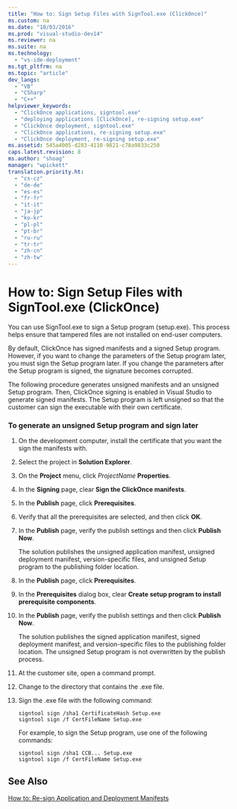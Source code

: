 ```yaml
---
title: "How to: Sign Setup Files with SignTool.exe (ClickOnce)"
ms.custom: na
ms.date: "10/03/2016"
ms.prod: "visual-studio-dev14"
ms.reviewer: na
ms.suite: na
ms.technology: 
  - "vs-ide-deployment"
ms.tgt_pltfrm: na
ms.topic: "article"
dev_langs: 
  - "VB"
  - "CSharp"
  - "C++"
helpviewer_keywords: 
  - "ClickOnce applications, signtool.exe"
  - "deploying applications [ClickOnce], re-signing setup.exe"
  - "ClickOnce deployment, signtool.exe"
  - "ClickOnce applications, re-signing setup.exe"
  - "ClickOnce deployment, re-signing setup.exe"
ms.assetid: 545a4005-d283-4110-9821-c78a9833c250
caps.latest.revision: 8
ms.author: "shoag"
manager: "wpickett"
translation.priority.ht: 
  - "cs-cz"
  - "de-de"
  - "es-es"
  - "fr-fr"
  - "it-it"
  - "ja-jp"
  - "ko-kr"
  - "pl-pl"
  - "pt-br"
  - "ru-ru"
  - "tr-tr"
  - "zh-cn"
  - "zh-tw"
---
```

# How to: Sign Setup Files with SignTool.exe (ClickOnce)
You can use SignTool.exe to sign a Setup program (setup.exe). This process helps ensure that tampered files are not installed on end-user computers.  
  
 By default, ClickOnce has signed manifests and a signed Setup program. However, if you want to change the parameters of the Setup program later, you must sign the Setup program later. If you change the parameters after the Setup program is signed, the signature becomes corrupted.  
  
 The following procedure generates unsigned manifests and an unsigned Setup program. Then, ClickOnce signing is enabled in Visual Studio to generate signed manifests. The Setup program is left unsigned so that the customer can sign the executable with their own certificate.  
  
### To generate an unsigned Setup program and sign later  
  
1.  On the development computer, install the certificate that you want the sign the manifests with.  
  
2.  Select the project in **Solution Explorer**.  
  
3.  On the **Project** menu, click *ProjectName* **Properties**.  
  
4.  In the **Signing** page, clear **Sign the ClickOnce manifests**.  
  
5.  In the **Publish** page, click **Prerequisites**.  
  
6.  Verify that all the prerequisites are selected, and then click **OK**.  
  
7.  In the **Publish** page, verify the publish settings and then click **Publish Now**.  
  
     The solution publishes the unsigned application manifest, unsigned deployment manifest, version-specific files, and unsigned Setup program to the publishing folder location.  
  
8.  In the **Publish** page, click **Prerequisites**.  
  
9. In the **Prerequisites** dialog box, clear **Create setup program to install prerequisite components**.  
  
10. In the **Publish** page, verify the publish settings and then click **Publish Now**.  
  
     The solution publishes the signed application manifest, signed deployment manifest, and version-specific files to the publishing folder location. The unsigned Setup program is not overwritten by the publish process.  
  
11. At the customer site, open a command prompt.  
  
12. Change to the directory that contains the .exe file.  
  
13. Sign the .exe file with the following command:  
  
    ```  
    signtool sign /sha1 CertificateHash Setup.exe  
    signtool sign /f CertFileName Setup.exe  
    ```  
  
     For example, to sign the Setup program, use one of the following commands:  
  
    ```  
    signtool sign /sha1 CCB... Setup.exe  
    signtool sign /f CertFileName Setup.exe  
    ```  
  
## See Also  
 [How to: Re-sign Application and Deployment Manifests](../deployment/how-to--re-sign-application-and-deployment-manifests.md)